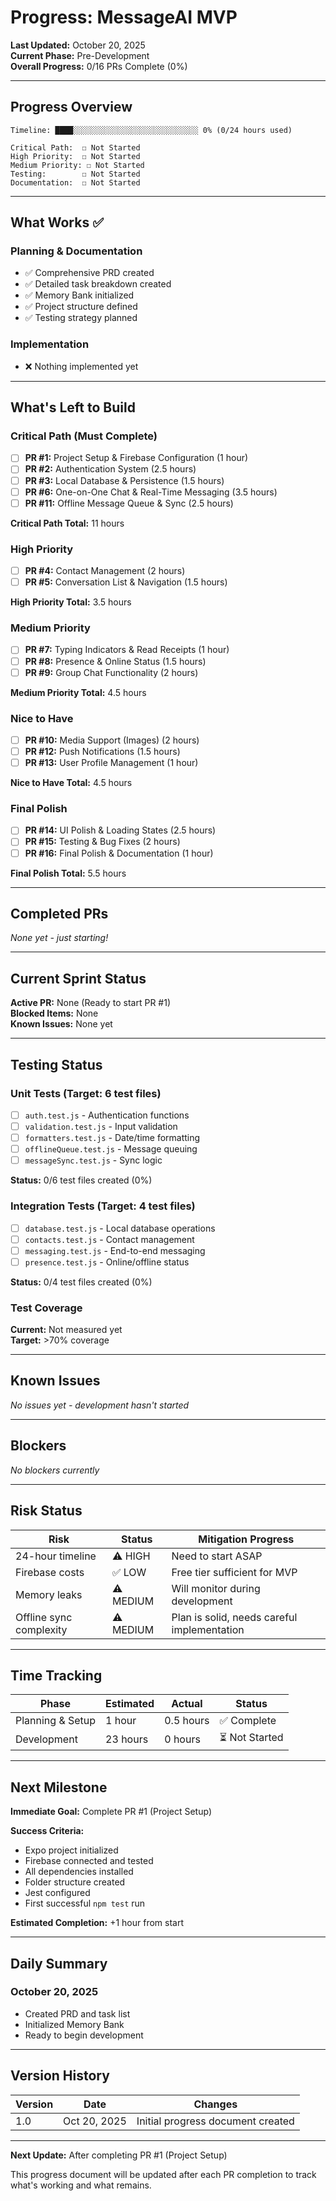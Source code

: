 # Progress: MessageAI MVP

**Last Updated:** October 20, 2025  
**Current Phase:** Pre-Development  
**Overall Progress:** 0/16 PRs Complete (0%)

---

## Progress Overview

```
Timeline: ████░░░░░░░░░░░░░░░░░░░░░░░░░░░░ 0% (0/24 hours used)

Critical Path:  ☐ Not Started
High Priority:  ☐ Not Started
Medium Priority: ☐ Not Started
Testing:        ☐ Not Started
Documentation:  ☐ Not Started
```

---

## What Works ✅

### Planning & Documentation
- ✅ Comprehensive PRD created
- ✅ Detailed task breakdown created
- ✅ Memory Bank initialized
- ✅ Project structure defined
- ✅ Testing strategy planned

### Implementation
- ❌ Nothing implemented yet

---

## What's Left to Build

### Critical Path (Must Complete)
- [ ] **PR #1:** Project Setup & Firebase Configuration (1 hour)
- [ ] **PR #2:** Authentication System (2.5 hours)
- [ ] **PR #3:** Local Database & Persistence (1.5 hours)
- [ ] **PR #6:** One-on-One Chat & Real-Time Messaging (3.5 hours)
- [ ] **PR #11:** Offline Message Queue & Sync (2.5 hours)

**Critical Path Total:** 11 hours

### High Priority
- [ ] **PR #4:** Contact Management (2 hours)
- [ ] **PR #5:** Conversation List & Navigation (1.5 hours)

**High Priority Total:** 3.5 hours

### Medium Priority
- [ ] **PR #7:** Typing Indicators & Read Receipts (1 hour)
- [ ] **PR #8:** Presence & Online Status (1.5 hours)
- [ ] **PR #9:** Group Chat Functionality (2 hours)

**Medium Priority Total:** 4.5 hours

### Nice to Have
- [ ] **PR #10:** Media Support (Images) (2 hours)
- [ ] **PR #12:** Push Notifications (1.5 hours)
- [ ] **PR #13:** User Profile Management (1 hour)

**Nice to Have Total:** 4.5 hours

### Final Polish
- [ ] **PR #14:** UI Polish & Loading States (2.5 hours)
- [ ] **PR #15:** Testing & Bug Fixes (2 hours)
- [ ] **PR #16:** Final Polish & Documentation (1 hour)

**Final Polish Total:** 5.5 hours

---

## Completed PRs

*None yet - just starting!*

---

## Current Sprint Status

**Active PR:** None (Ready to start PR #1)  
**Blocked Items:** None  
**Known Issues:** None yet

---

## Testing Status

### Unit Tests (Target: 6 test files)
- [ ] `auth.test.js` - Authentication functions
- [ ] `validation.test.js` - Input validation
- [ ] `formatters.test.js` - Date/time formatting
- [ ] `offlineQueue.test.js` - Message queuing
- [ ] `messageSync.test.js` - Sync logic

**Status:** 0/6 test files created (0%)

### Integration Tests (Target: 4 test files)
- [ ] `database.test.js` - Local database operations
- [ ] `contacts.test.js` - Contact management
- [ ] `messaging.test.js` - End-to-end messaging
- [ ] `presence.test.js` - Online/offline status

**Status:** 0/4 test files created (0%)

### Test Coverage
**Current:** Not measured yet  
**Target:** >70% coverage

---

## Known Issues

*No issues yet - development hasn't started*

---

## Blockers

*No blockers currently*

---

## Risk Status

| Risk | Status | Mitigation Progress |
|------|--------|---------------------|
| 24-hour timeline | ⚠️ HIGH | Need to start ASAP |
| Firebase costs | ✅ LOW | Free tier sufficient for MVP |
| Memory leaks | ⚠️ MEDIUM | Will monitor during development |
| Offline sync complexity | ⚠️ MEDIUM | Plan is solid, needs careful implementation |

---

## Time Tracking

| Phase | Estimated | Actual | Status |
|-------|-----------|--------|--------|
| Planning & Setup | 1 hour | 0.5 hours | ✅ Complete |
| Development | 23 hours | 0 hours | ⏳ Not Started |

---

## Next Milestone

**Immediate Goal:** Complete PR #1 (Project Setup)

**Success Criteria:**
- Expo project initialized
- Firebase connected and tested
- All dependencies installed
- Folder structure created
- Jest configured
- First successful `npm test` run

**Estimated Completion:** +1 hour from start

---

## Daily Summary

### October 20, 2025
- Created PRD and task list
- Initialized Memory Bank
- Ready to begin development

---

## Version History

| Version | Date | Changes |
|---------|------|---------|
| 1.0 | Oct 20, 2025 | Initial progress document created |

---

**Next Update:** After completing PR #1 (Project Setup)

This progress document will be updated after each PR completion to track what's working and what remains.

